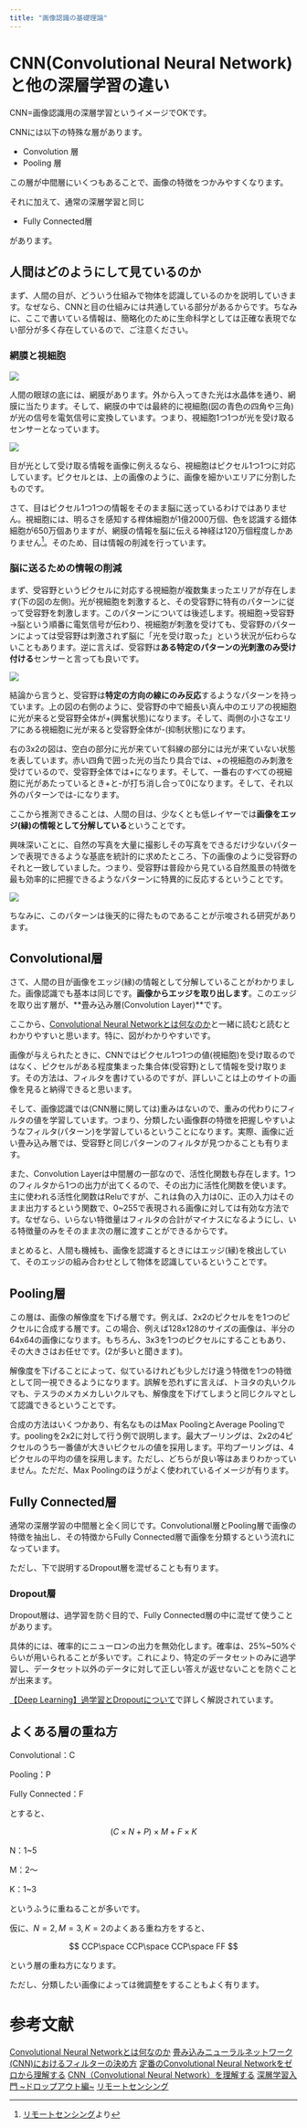 ```yaml
---
title: "画像認識の基礎理論"
---
```


# CNN(Convolutional Neural Network)と他の深層学習の違い

CNN=画像認識用の深層学習というイメージでOKです。

CNNには以下の特殊な層があります。

* Convolution 層
* Pooling 層

この層が中間層にいくつもあることで、画像の特徴をつかみやすくなります。

それに加えて、通常の深層学習と同じ

* Fully Connected層

があります。

## 人間はどのようにして見ているのか

まず、人間の目が、どういう仕組みで物体を認識しているのかを説明していきます。なぜなら、CNNと目の仕組みには共通している部分があるからです。ちなみに、ここで書いている情報は、簡略化のために生命科学としては正確な表現でない部分が多く存在しているので、ご注意ください。

### 網膜と視細胞

![](/images/basic_theory_of_cnn/2022-02-12-23-25-08.png)

人間の眼球の底には、網膜があります。外から入ってきた光は水晶体を通り、網膜に当たります。そして、網膜の中では最終的に視細胞(図の青色の四角や三角)が光の信号を電気信号に変換しています。つまり、視細胞1つ1つが光を受け取るセンサーとなっています。

![](/images/basic_theory_of_cnn/2022-02-12-23-31-53.png)

目が光として受け取る情報を画像に例えるなら、視細胞はピクセル1つ1つに対応しています。ピクセルとは、上の画像のように、画像を細かいエリアに分割したものです。

さて、目はピクセル1つ1つの情報をそのまま脳に送っているわけではありません。視細胞には、明るさを感知する桿体細胞が1億2000万個、色を認識する錯体細胞が650万個ありますが、網膜の情報を脳に伝える神経は120万個程度しかありません[^1]。そのため、目は情報の削減を行っています。

[^1]: [リモートセンシング](https://www.h.chiba-u.jp/lab/terra/envinf7.htm)より

### 脳に送るための情報の削減

まず、受容野というピクセルに対応する視細胞が複数集まったエリアが存在します(下の図の左側)。光が視細胞を刺激すると、その受容野に特有のパターンに従って受容野を刺激します。このパターンについては後述します。視細胞→受容野→脳という順番に電気信号が伝わり、視細胞が刺激を受けても、受容野のパターンによっては受容野は刺激されず脳に「光を受け取った」という状況が伝わらないこともあります。逆に言えば、受容野は**ある特定のパターンの光刺激のみ受け付ける**センサーと言っても良いです。

![](/images/basic_theory_of_cnn/2022-02-18-13-31-06.png)

結論から言うと、受容野は**特定の方向の線にのみ反応**するようなパターンを持っています。上の図の右側のように、受容野の中で細長い真ん中のエリアの視細胞に光が来ると受容野全体が+(興奮状態)になります。そして、両側の小さなエリアにある視細胞に光が来ると受容野全体が-(抑制状態)になります。

右の3x2の図は、空白の部分に光が来ていて斜線の部分には光が来ていない状態を表しています。赤い四角で囲った光の当たり具合では、+の視細胞のみ刺激を受けているので、受容野全体では+になります。そして、一番右のすべての視細胞に光があたっているとき+と-が打ち消し合って0になります。そして、それ以外のパターンでは-になります。

ここから推測できることは、人間の目は、少なくとも低レイヤーでは**画像をエッジ(縁)の情報として分解している**ということです。

興味深いことに、自然の写真を大量に撮影しその写真をできるだけ少ないパターンで表現できるような基底を統計的に求めたところ、下の画像のように受容野のそれと一致していました。つまり、受容野は普段から見ている自然風景の特徴を最も効率的に把握できるようなパターンに特異的に反応するということです。

![](/images/basic_theory_of_cnn/2022-02-13-10-05-30.png)

ちなみに、このパターンは後天的に得たものであることが示唆される研究があります。

## Convolutional層

さて、人間の目が画像をエッジ(縁)の情報として分解していることがわかりました。画像認識でも基本は同じです。**画像からエッジを取り出します**。このエッジを取り出す層が、**畳み込み層(Convolution Layer)**です。

ここから、[Convolutional Neural Networkとは何なのか](https://qiita.com/icoxfog417/items/5fd55fad152231d706c2)と一緒に読むと読むとわかりやすいと思います。特に、図がわかりやすいです。

画像が与えられたときに、CNNではピクセル1つ1つの値(視細胞)を受け取るのではなく、ピクセルがある程度集まった集合体(受容野)として情報を受け取ります。その方法は、フィルタを書けているのですが、詳しいことは上のサイトの画像を見ると納得できると思います。

そして、画像認識では(CNN層に関しては)重みはないので、重みの代わりにフィルタの値を学習しています。つまり、分類したい画像群の特徴を把握しやすいようなフィルタ(パターン)を学習しているということになります。実際、画像に近い畳み込み層では、受容野と同じパターンのフィルタが見つかることも有ります。

また、Convolution Layerは中間層の一部なので、活性化関数も存在します。1つのフィルタから1つの出力が出てくるので、その出力に活性化関数を使います。主に使われる活性化関数はReluですが、これは負の入力は0に、正の入力はそのまま出力するという関数で、0~255で表現される画像に対しては有効な方法です。なぜなら、いらない特徴量はフィルタの合計がマイナスになるようにし、いる特徴量のみをそのまま次の層に渡すことができるからです。

まとめると、人間も機械も、画像を認識するときにはエッジ(縁)を検出していて、そのエッジの組み合わせとして物体を認識しているということです。

## Pooling層

この層は、画像の解像度を下げる層です。例えば、2x2のピクセルをを1つのピクセルに合成する層です。この場合、例えば128x128のサイズの画像は、半分の64x64の画像になります。もちろん、3x3を1つのピクセルにすることもあり、その大きさはお任せです。(2が多いと聞きます)。

解像度を下げることによって、似ているけれども少しだけ違う特徴を1つの特徴として同一視できるようになります。誤解を恐れずに言えば、トヨタの丸いクルマも、テスラのメカメカしいクルマも、解像度を下げてしまうと同じクルマとして認識できるということです。

合成の方法はいくつかあり、有名なものはMax PoolingとAverage Poolingです。poolingを2x2に対して行う例で説明します。最大プーリングは、2x2の4ピクセルのうち一番値が大きいピクセルの値を採用します。平均プーリングは、4ピクセルの平均の値を採用します。ただし、どちらが良い等はあまりわかっていません。ただだ、Max Poolingのほうがよく使われているイメージが有ります。

## Fully Connected層

通常の深層学習の中間層と全く同じです。Convolutional層とPooling層で画像の特徴を抽出し、その特徴からFully Connected層で画像を分類するという流れになっています。

ただし、下で説明するDropout層を混ぜることも有ります。

### Dropout層

Dropout層は、過学習を防ぐ目的で、Fully Connected層の中に混ぜて使うことがあります。

具体的には、確率的にニューロンの出力を無効化します。確率は、25%~50%ぐらいが用いられることが多いです。これにより、特定のデータセットのみに過学習し、データセット以外のデータに対して正しい答えが返せないことを防ぐことが出来ます。

 [【Deep Learning】過学習とDropoutについて](https://sonickun.hatenablog.com/entry/2016/07/18/191656)で詳しく解説されています。

## よくある層の重ね方

Convolutional：C

Pooling：P

Fully Connected：F

とすると、

$$ (C\times N + P) \times M + F \times K $$

N：1~5

M：2〜

K：1~3

というふうに重ねることが多いです。

仮に、$N=2,M=3,K=2$のよくある重ね方をすると、

$$ CCP\space CCP\space CCP\space FF $$

という層の重ね方になります。

ただし、分類したい画像によっては微調整をすることもよく有ります。

# 参考文献

[Convolutional Neural Networkとは何なのか](https://qiita.com/icoxfog417/items/5fd55fad152231d706c2)
[畳み込みニューラルネットワーク(CNN)におけるフィルターの決め方](https://teratail.com/questions/275003)
[定番のConvolutional Neural Networkをゼロから理解する](https://deepage.net/deep_learning/2016/11/07/convolutional_neural_network.html)
[CNN（Convolutional Neural Network）を理解する](https://sagantaf.hatenablog.com/entry/2019/05/26/160401)
[深層学習入門 ~ドロップアウト編~](https://qiita.com/kuroitu/items/d1bed8c216950d87be74)
[リモートセンシング](https://www.h.chiba-u.jp/lab/terra/envinf7.htm)
